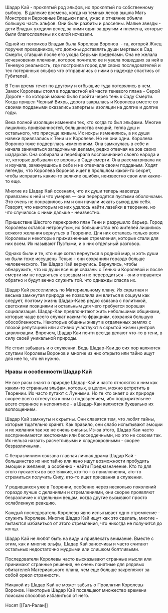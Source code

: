 Шадар Кай - проклятый род эльфов, но проклятый по собственному выбору.  В далекие времена, когда из темных лесов вышла Мать Монстров и Верховные Владыки пали, ужас и отчаяние объяли большую часть эльфов. Они были разбиты и рассеяны. Малые звезды - дети Владык уходили вслед за ними один за другим и племена, которые были благословлены их силой исчезали. 

Одной из потомков Владык была Королева Воронов  - та, которой Жнец поручил проводников, что должны доставлять души мертвых в Сад Смерти, ставший после его ухода Серыми пределами. Она не желала исчезновения племени, которое почитало ее и увела пошедших за ней в Теневую реальность, где построила город для своих последователей и тех потерянных эльфов что отправились с ними в надежде спастись от Губителей. 

В Тени время течет по другому и отбывшие туда потерялись в нем. Замок Королевы стоял в подвластной ей части теневого плана - Серой Дороге - по которой можно было пройти через тень к Саду Смерти. Когда пришел Черный Вихрь, дорога закрылась и Королева вместе со своими поддаными оказались заперты ы изоляции на долгие и долгие годы. 

Века полной изоляции изменили тех, кто когда то был эльфами. Многие лишились привязанностей, большинства эмоций, тепла душ и остального, что присуще живым. Их искры изменились, а их души навеки привязались к Тени и к Королеве. Но не они одни. Королева Воронов тоже подверглась изменениям. Она замкнулась в себе и начала заниматься загадочными делами, редко отвечая на зов своих шадаркай. Она собирала и перебирала воспоминания своего народа и те, которые добывали ее вороны в Саду смерти. Она рассматривала их и изучала, замкнувшись в себе и не отвечала своим подданым. Ходят легенды, что Королева Воронов ищет в пролшлом какой-то секрет, чтобы исправить какие-то великие ошибки, неизвестно свои или какие-то еще.

  

Многие из Шадар Кай осознали, что их души теперь навсегда привязаны к ней и что умерев — они переродятся пустыми оболочками. Это очень не понравилось им и они начали искать выход для себя. Говорят, что некоторым из них удалось найти лазейки в творение. но что случилось с ними дальше - неизвестно.

  

Пришествие Шестого перекроило план Тени и разрушило барьер. Город Королевы остался нетронутым, но большинство его жителей лишились всякого желания вернуться в Творение. Для них осталась только воля Королевы и некоторые прижизненные стремления, которые стали для них всем. Их называют Пустыми, и о них отдельный разговор. 

Однако были и те, кто еще хотел вернуться в родной мир, и хоть души их были тоже иссушены Тенью - они сохранили гораздо больше человеческого. Так Шадар Кай вернулись. Вернулись, чтобы обнаружить, что их души все еще связаны с Тенью и Королевой и после смерти им не подняться к звездам и не переродиться - они отправятся обратно и будут вечно служить той. что однажды спасла их.

  

Шадар Кай расселились по Материальному плану. Их скрытная и весьма замкнутая природа не позволила им влиться в социум как следует, поэтому жизнь Шадар-Каев редко связана с политикой, светскими позициями и остальным для чего требуется хорошая социализация. Шадар-Каи предпочитают жить небольшими общинами, которые чаще всего служат каким-то фракциям, сохраняя большую обособленность. Некоторые общины живут в отдаленных землях с плохой репутацией или активно участвуют в скрытой жизни центров цивилизации. Впрочем, Шадар Каи почти всегда делают что-то в тени, в силу своей уникальной природы. 

Не стоит забывать и о служении. Ведь Шадар-Каи до сих пор являются слугами Королевы Воронов и многие из них открыто или тайно ищут для нее то, что ей нужно. 

  

### Нравы и особенности Шадар Кай

Не все расы знают о природе Шадар-Кай и часто относятся к ним как каким-то странным эльфам, которых, в целом, можно встретить в Творении. Их часто путают с Лунными. Но те кто знает о их природе скорее всего отнесутся к ним с подозрением, ибо подозрительнее всего странное и непонятное - а Шадар-Каи являются буквально их воплощением.


Шадар Кай замкнуты и скрытны. Они славятся тем, что любят тайны, которые тщательно хранят. Как правило, они слабо испытывают эмоции и их желания так же не очень сильны. Из-за этого, Шадар Каи часто воспринимаются жестокими или бессердечными, но это не совсем так. Их нельзя назвать расчетливыми и хладнокровными - скорее безразличными. 

С безразличием связана главная личная драма Шадар Кай - большинство их них тайно или явно ищут возможности пробудить эмоции и желания, а особенно - найти Предназначение. Кто то для этого пускается во все тяжкие, кто-то - в приключения, кто-то стремиться получить Силу, кто-то ищет призвания в служении. 

У родившихся уже в Творении, особенно через несколько поколений гораздо лучше с деланиями и стремлениями, они скорее проявляют безразличие к отдельным вещам, когда другие вызывают просто ослабленную реакцию. 

Каждый последователь Королевы явно испытывает одно стремление - служить Королеве. Многие Шадар Кай ищут как это сделать, многие - пытаются избавиться от этого стремления, что никогда не получится до конца. 

Шадар Кай не любят быть на виду и привлекать внимание. Вместе с этим, как и многие эльфы, Шадар Кай заносчивы и часто считают остальных недостаточно мудрыми или слишком болтливыми. 

Последователи Королевы часто высказывают странные мысли или принимают странные решения, не очень понятные для рядовых обитателей Материального плана, чем еще больше закрепляют за собой ореол странности. 

Никакой из Шадар Кай не может забыть о Проклятии Королевы Воронов. Некоторые Шадар Кай посвящают множество времени поискам способов избавиться от него.

Носят [[Гал-Ралан]]